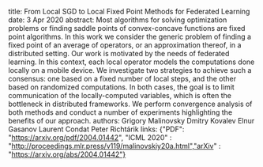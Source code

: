 title: From Local SGD to Local Fixed Point Methods for Federated Learning
date: 3 Apr 2020
abstract: Most algorithms for solving optimization problems or finding saddle points of convex-concave functions are fixed point algorithms. In this work we consider the generic problem of finding a fixed point of an average of operators, or an approximation thereof, in a distributed setting. Our work is motivated by the needs of federated learning. In this context, each local operator models the computations done locally on a mobile device. We investigate two strategies to achieve such a consensus: one based on a fixed number of local steps, and the other based on randomized computations. In both cases, the goal is to limit communication of the locally-computed variables, which is often the bottleneck in distributed frameworks. We perform convergence analysis of both methods and conduct a number of experiments highlighting the benefits of our approach.
authors: Grigory Malinovsky
        Dmitry Kovalev
        Elnur Gasanov
        Laurent Condat
        Peter Richtárik
links: {"PDF": "https://arxiv.org/pdf/2004.01442", "ICML 2020" : "http://proceedings.mlr.press/v119/malinovskiy20a.html","arXiv" : "https://arxiv.org/abs/2004.01442"}